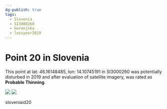 ```yaml
---
dg-publish: true
tags:
  - Slovenia
  - SI3000260
  - Gorenjska
  - lossyear2019
---
```


# Point 20 in Slovenia

This point at lat: 46.16148485, lon: 14.10745191 in SI3000260 was potentially disturbed in 2019 and after evaluation of satellite imagery, was rated as **Probable Thinning**.

<div class='juxtapose' data-showcredits='false'>
<img src='https://baserow-backend-production20240528124524339000000001.s3.amazonaws.com/user_files/QAtFDCOUOYZAZDOdC4cwMFAzQI5ke7tr_195e77688898ae46083ff901e8f97a53a82ece815a5ac41cc282fab653ef8f33.png' data-label='September 2018' />
<img src='https://baserow-backend-production20240528124524339000000001.s3.amazonaws.com/user_files/VFaaQdCgu0wWYekWTubvgttdq3UFUOPT_daeebd650d77e0b42e3c18a11555b57423302968a68a2f2c83014a3fd2af4bbc.png' data-label='September 2019' />
</div>

sloveniaid20